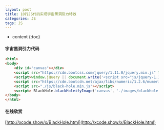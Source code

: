 ```yaml
---
layout: post
title: 10行JS代码实现宇宙黑洞引力特效
categories: JS
tags: JS
---
```


* content
{:toc}




#### 宇宙黑洞引力代码


```html
<html>
<body>
	<div id="canvas"></div>
    <script src="https://cdn.bootcss.com/jquery/1.11.0/jquery.min.js" type="text/javascript"></script>
    <script>window.jQuery || document.write('<script src="js/jquery-1.11.0.min.js"><\/script>')</script>
	<script src="https://cdn.bootcdn.net/ajax/libs/numeric/1.2.6/numeric.js"></script>
	<script src="./js/black-hole.min.js"></script>
	<script> BlackHole.blackHoleifyImage('canvas', './images/blackhole.jpg'); </script>
</body>
</html>
```

#### 在线欣赏

[http://xcode.show/x/BlackHole.html](http://xcode.show/x/BlackHole.html)

